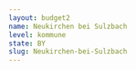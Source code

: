 ```yaml
---
layout: budget2
name: Neukirchen bei Sulzbach
level: kommune
state: BY
slug: Neukirchen-bei-Sulzbach
---
```

